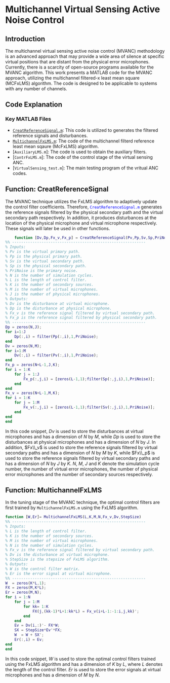 # Multichannel Virtual Sensing Active Noise Control
## Introduction
The multichannel virtual sensing active noise control (MVANC) methodology is an advanced approach that may provide a wide area of silence at specific virtual positions that are distant from the physical error microphones. Currently, there is a scarcity of open-source programs available for the MVANC algorithm. This work presents a MATLAB code for the MVANC approach, utilizing the multichannel filtered-x least mean square (MCFxLMS) algorithm. The code is designed to be applicable to systems with any number of channels.

## Code Explanation
### Key MATLAB Files
- [`CreatReferenceSignal.m`](#function-creatreferencesignal): This code is utilized to generates the filtered reference signals and disturbances.
- [`MultichannelFxLMS.m`](#function-multichannelfxlms): The code of the multichannel filterd reference least mean sqaure (McFxLMS) algorithm.
- [`AuxiliaryLMS.m`]: The code is used to obtain the auxiliary filters.
- [`ContrFxLMS.m`]: The code of the control stage of the virtual sensing ANC. 
- [`VirtualSensing_test.m`]: The main testing program of the vritual ANC codes. 

## Function: CreatReferenceSignal
The MVANC technique utilizes the FxLMS algorithm to adaptively update the control filter coefficients. Therefore, <font color=blue>`CreatReferenceSignal.m`</font> generates the reference signals filtered by the physical secondary path and the virtual secondary path respectively. In addition, it produces disturbances at the location of the physical microphone and virtual microphone respectively. These signals will later be used in other functions.

```matlab
    function [Dv,Dp,Fx_v,Fx_p] = CreatReferenceSignal(Pv,Pp,Sv,Sp,PriNoise,N,L,K,M,J)
%% -----------------------------------------------------------
% Inputs:
% Pv is the virtual primary path. 
% Pp is the physical primary path. 
% Sv is the virtual secondary path.
% Sp is the physical secondary path.
% PriNoise is the primary noise. 
% N is the number of simulation cycles.
% L is the length of control filter.
% K is the number of secondary sources.
% M is the number of virtual microphones.
% J is the number of physical microphones.
% Outputs:
% Dv is the disturbance at virtual microphone.
% Dp is the disturbance at physical microphone.
% Fx_v is the reference signal filtered by virtual secondary path.
% Fx_p is the reference signal filtered by physical secondary path.
%% -----------------------------------------------------------
Dp = zeros(N,J);
for i=1:J
    Dp(:,i) = filter(Pp(:,i),1,PriNoise);
end
Dv = zeros(N,M);
for i=1:M
    Dv(:,i) = filter(Pv(:,i),1,PriNoise);
end
Fx_p = zeros(N+L-1,J,K);
for i = 1:K 
    for j = 1:J
        Fx_p(:,j,i) = [zeros(L-1,1);filter(Sp(:,j,i),1,PriNoise)];
    end
end
Fx_v = zeros(N+L-1,M,K); 
for i = 1:K 
    for j = 1:M
        Fx_v(:,j,i) = [zeros(L-1,1);filter(Sv(:,j,i),1,PriNoise)]; 
    end
end
end
```

In this code snippet, $Dv$ is used to store the disturbances at virtual microphones and has a dimension of $N$ by $M$, while $Dp$ is used to store the disturbances at physical microphones and has a dimension of $N$ by $J$. In addition, $Fx\\_v$ is used to store the reference signals filtered by virtual secondary paths and has a dimension of $N$ by $M$ by $K$, while $Fx\\_p$ is used to store the reference signals filtered by virtual secondary paths and has a dimension of $N$ by $J$ by $K$. $N$, $M$, $J$ and $K$ denote the simulation cycle number, the number of virtual error microphones, the number of physical error microphones and the number of secondary sources respectively.

## Function: MultichannelFxLMS
In the tuning stage of the MVANC technique, the optimal control filters are first trained by `MultichannelFxLMS.m` using the FxLMS algorithm.

```matlab
function [W,Er]= MultichannelFxLMS(L,K,M,N,Fx_v,Dv,StepSize)
%% -----------------------------------------------------------
% Inputs:
% L is the length of control filter.
% K is the number of secondary sources.
% M is the number of virtual microphones. 
% N is the number of simulation cycles.
% Fx_v is the reference signal filtered by virtual secondary path. 
% Dv is the disturbance at virtual microphone.
% StepSize is the stepsize of FxLMS algorithm.
% Outputs:
% W is the control filter matrix.
% Er is the error signal at virtual microphone.
%% -----------------------------------------------------------
W  = zeros(K*L,1); 
FX = zeros(M,K*L); 
Er = zeros(M,N); 
for i = 1:N
    for j = 1:M
        for kk= 1:K
            FX(j,(kk-1)*L+1:kk*L) = Fx_v(i+L-1:-1:i,j,kk)';
        end
    end
    Ev = Dv(i,:)'- FX*W;
    SX = StepSize*Ev'*FX;
    W  = W + SX';
    Er(:,i) = Ev;
end
end
```
In this code snippet, $W$ is used to store the optimal control filters trained using the FxLMS algorithm and has a dimension of $K$ by $L$, where $L$ denotes the length of the control filter. $Er$ is used to store the error signals at virtual microphones and has a dimension of $M$ by $N$.
